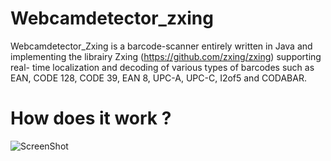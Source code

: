 # Webcamdetector_zxing

Webcamdetector_Zxing is a barcode-scanner entirely written in Java and implementing the librairy Zxing (https://github.com/zxing/zxing) supporting real- time localization and decoding of various types of barcodes such as EAN, CODE 128, CODE 39, EAN 8, UPC-A, UPC-C, I2of5 and CODABAR. 


# How does it work ?

![ScreenShot](https://raw.github.com/{Dallou}/webcamdetector_zxing/{master}/{Zxingbis/img/site.png})







